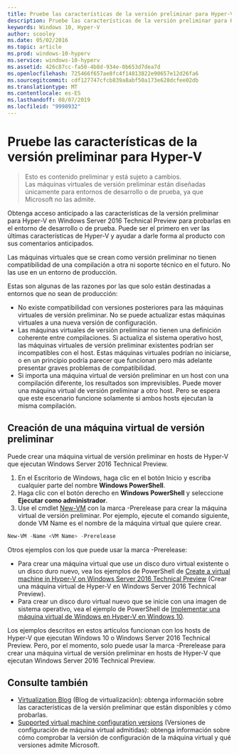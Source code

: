```yaml
---
title: Pruebe las características de la versión preliminar para Hyper-V
description: Pruebe las características de la versión preliminar para Hyper-V
keywords: Windows 10, Hyper-V
author: scooley
ms.date: 05/02/2016
ms.topic: article
ms.prod: windows-10-hyperv
ms.service: windows-10-hyperv
ms.assetid: 426c87cc-fa50-4b8d-934e-0b653d7dea7d
ms.openlocfilehash: 725466f657ae8fc4f14813822e90657e12d26fa6
ms.sourcegitcommit: cdf127747cfcb839a8abf50a173e628dcfee02db
ms.translationtype: MT
ms.contentlocale: es-ES
ms.lasthandoff: 08/07/2019
ms.locfileid: "9998932"
---
```

# <a name="try-pre-release-features-for-hyper-v"></a>Pruebe las características de la versión preliminar para Hyper-V

> Esto es contenido preliminar y está sujeto a cambios.  
  Las máquinas virtuales de versión preliminar están diseñadas únicamente para entornos de desarrollo o de prueba, ya que Microsoft no las admite.

Obtenga acceso anticipado a las características de la versión preliminar para Hyper-V en Windows Server 2016 Technical Preview para probarlas en el entorno de desarrollo o de prueba. Puede ser el primero en ver las últimas características de Hyper-V y ayudar a darle forma al producto con sus comentarios anticipados.

Las máquinas virtuales que se crean como versión preliminar no tienen compatibilidad de una compilación a otra ni soporte técnico en el futuro.  No las use en un entorno de producción.

Estas son algunas de las razones por las que solo están destinadas a entornos que no sean de producción:

* No existe compatibilidad con versiones posteriores para las máquinas virtuales de versión preliminar. No se puede actualizar estas máquinas virtuales a una nueva versión de configuración.
* Las máquinas virtuales de versión preliminar no tienen una definición coherente entre compilaciones. Si actualiza el sistema operativo host, las máquinas virtuales de versión preliminar existentes podrían ser incompatibles con el host. Estas máquinas virtuales podrían no iniciarse, o en un principio podría parecer que funcionan pero más adelante presentar graves problemas de compatibilidad.
* Si importa una máquina virtual de versión preliminar en un host con una compilación diferente, los resultados son imprevisibles. Puede mover una máquina virtual de versión preliminar a otro host. Pero se espera que este escenario funcione solamente si ambos hosts ejecutan la misma compilación.

## <a name="create-a-pre-release-virtual-machine"></a>Creación de una máquina virtual de versión preliminar

Puede crear una máquina virtual de versión preliminar en hosts de Hyper-V que ejecutan Windows Server 2016 Technical Preview.

1. En el Escritorio de Windows, haga clic en el botón Inicio y escriba cualquier parte del nombre **Windows PowerShell**.
2. Haga clic con el botón derecho en **Windows PowerShell** y seleccione **Ejecutar como administrador**.
3. Use el cmdlet [New-VM](https://docs.microsoft.com/powershell/module/hyper-v/new-vm?view=win10-ps) con la marca -Prerelease para crear la máquina virtual de versión preliminar. Por ejemplo, ejecute el comando siguiente, donde VM Name es el nombre de la máquina virtual que quiere crear.

``` PowerShell
New-VM -Name <VM Name> -Prerelease
```
Otros ejemplos con los que puede usar la marca -Prerelease:
 - Para crear una máquina virtual que use un disco duro virtual existente o un disco duro nuevo, vea los ejemplos de PowerShell de [Create a virtual machine in Hyper-V on Windows Server 2016 Technical Preview](https://docs.microsoft.com/windows-server/virtualization/hyper-v/get-started/Create-a-virtual-machine-in-Hyper-V#BKMK_PowerShell) (Crear una máquina virtual de Hyper-V en Windows Server 2016 Technical Preview).
 - Para crear un disco duro virtual nuevo que se inicie con una imagen de sistema operativo, vea el ejemplo de PowerShell de [Implementar una máquina virtual de Windows en Hyper-V en Windows 10](https://docs.microsoft.com/virtualization/hyper-v-on-windows/quick-start/create-virtual-machine).

 Los ejemplos descritos en estos artículos funcionan con los hosts de Hyper-V que ejecutan Windows 10 o Windows Server 2016 Technical Preview. Pero, por el momento, solo puede usar la marca -Prerelease para crear una máquina virtual de versión preliminar en hosts de Hyper-V que ejecutan Windows Server 2016 Technical Preview.

## <a name="see-also"></a>Consulte también
-  [Virtualization Blog](https://techcommunity.microsoft.com/t5/Virtualization/bg-p/Virtualization) (Blog de virtualización): obtenga información sobre las características de la versión preliminar que están disponibles y cómo probarlas.
- [Supported virtual machine configuration versions](https://docs.microsoft.com/windows-server/virtualization/hyper-v/deploy/Upgrade-virtual-machine-version-in-Hyper-V-on-Windows-or-Windows-Server#BKMK_SupportedConfigVersions) (Versiones de configuración de máquina virtual admitidas): obtenga información sobre cómo comprobar la versión de configuración de la máquina virtual y qué versiones admite Microsoft.
